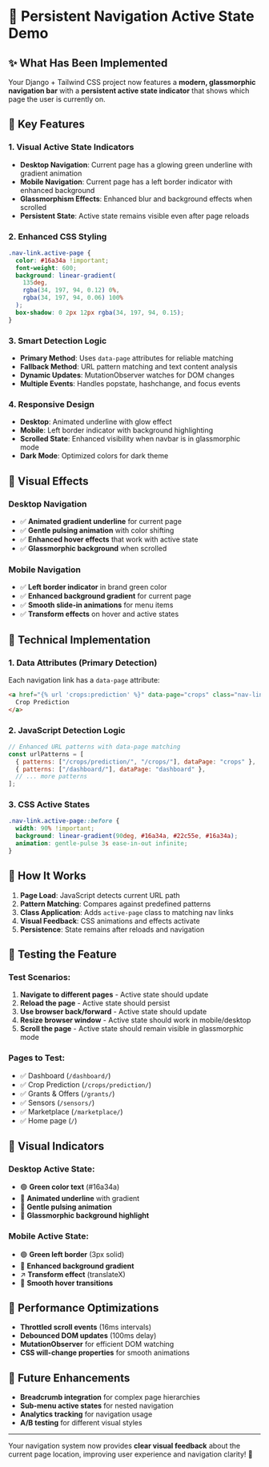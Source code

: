 # 🎯 Persistent Navigation Active State Demo

## ✨ What Has Been Implemented

Your Django + Tailwind CSS project now features a **modern, glassmorphic navigation bar** with a **persistent active state indicator** that shows which page the user is currently on.

## 🚀 Key Features

### 1. **Visual Active State Indicators**

- **Desktop Navigation**: Current page has a glowing green underline with gradient animation
- **Mobile Navigation**: Current page has a left border indicator with enhanced background
- **Glassmorphism Effects**: Enhanced blur and background effects when scrolled
- **Persistent State**: Active state remains visible even after page reloads

### 2. **Enhanced CSS Styling**

```css
.nav-link.active-page {
  color: #16a34a !important;
  font-weight: 600;
  background: linear-gradient(
    135deg,
    rgba(34, 197, 94, 0.12) 0%,
    rgba(34, 197, 94, 0.06) 100%
  );
  box-shadow: 0 2px 12px rgba(34, 197, 94, 0.15);
}
```

### 3. **Smart Detection Logic**

- **Primary Method**: Uses `data-page` attributes for reliable matching
- **Fallback Method**: URL pattern matching and text content analysis
- **Dynamic Updates**: MutationObserver watches for DOM changes
- **Multiple Events**: Handles popstate, hashchange, and focus events

### 4. **Responsive Design**

- **Desktop**: Animated underline with glow effect
- **Mobile**: Left border indicator with background highlighting
- **Scrolled State**: Enhanced visibility when navbar is in glassmorphic mode
- **Dark Mode**: Optimized colors for dark theme

## 🎨 Visual Effects

### Desktop Navigation

- ✅ **Animated gradient underline** for current page
- ✅ **Gentle pulsing animation** with color shifting
- ✅ **Enhanced hover effects** that work with active state
- ✅ **Glassmorphic background** when scrolled

### Mobile Navigation

- ✅ **Left border indicator** in brand green color
- ✅ **Enhanced background gradient** for current page
- ✅ **Smooth slide-in animations** for menu items
- ✅ **Transform effects** on hover and active states

## 🔧 Technical Implementation

### 1. **Data Attributes** (Primary Detection)

Each navigation link has a `data-page` attribute:

```html
<a href="{% url 'crops:prediction' %}" data-page="crops" class="nav-link">
  Crop Prediction
</a>
```

### 2. **JavaScript Detection Logic**

```javascript
// Enhanced URL patterns with data-page matching
const urlPatterns = [
  { patterns: ["/crops/prediction/", "/crops/"], dataPage: "crops" },
  { patterns: ["/dashboard/"], dataPage: "dashboard" },
  // ... more patterns
];
```

### 3. **CSS Active States**

```css
.nav-link.active-page::before {
  width: 90% !important;
  background: linear-gradient(90deg, #16a34a, #22c55e, #16a34a);
  animation: gentle-pulse 3s ease-in-out infinite;
}
```

## 🌟 How It Works

1. **Page Load**: JavaScript detects current URL path
2. **Pattern Matching**: Compares against predefined patterns
3. **Class Application**: Adds `active-page` class to matching nav links
4. **Visual Feedback**: CSS animations and effects activate
5. **Persistence**: State remains after reloads and navigation

## 📱 Testing the Feature

### Test Scenarios:

1. **Navigate to different pages** - Active state should update
2. **Reload the page** - Active state should persist
3. **Use browser back/forward** - Active state should update
4. **Resize browser window** - Active state should work in mobile/desktop
5. **Scroll the page** - Active state should remain visible in glassmorphic mode

### Pages to Test:

- ✅ Dashboard (`/dashboard/`)
- ✅ Crop Prediction (`/crops/prediction/`)
- ✅ Grants & Offers (`/grants/`)
- ✅ Sensors (`/sensors/`)
- ✅ Marketplace (`/marketplace/`)
- ✅ Home page (`/`)

## 🎯 Visual Indicators

### Desktop Active State:

- 🟢 **Green color text** (#16a34a)
- 🌟 **Animated underline** with gradient
- 💫 **Gentle pulsing animation**
- 🔮 **Glassmorphic background highlight**

### Mobile Active State:

- 🟢 **Green left border** (3px solid)
- 📱 **Enhanced background gradient**
- ↗️ **Transform effect** (translateX)
- 💫 **Smooth hover transitions**

## 🚀 Performance Optimizations

- **Throttled scroll events** (16ms intervals)
- **Debounced DOM updates** (100ms delay)
- **MutationObserver** for efficient DOM watching
- **CSS will-change properties** for smooth animations

## 🔮 Future Enhancements

- **Breadcrumb integration** for complex page hierarchies
- **Sub-menu active states** for nested navigation
- **Analytics tracking** for navigation usage
- **A/B testing** for different visual styles

---

Your navigation system now provides **clear visual feedback** about the current page location, improving user experience and navigation clarity! 🎉
